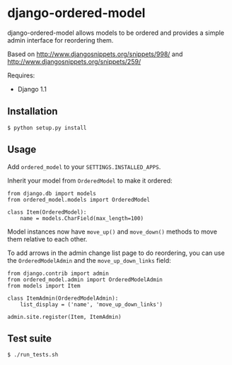 django-ordered-model
====================

django-ordered-model allows models to be ordered and provides a simple admin 
interface for reordering them.

Based on http://www.djangosnippets.org/snippets/998/ and 
http://www.djangosnippets.org/snippets/259/

Requires:

  * Django 1.1

Installation
------------

    $ python setup.py install

Usage
-----

Add `ordered_model` to your `SETTINGS.INSTALLED_APPS`.

Inherit your model from `OrderedModel` to make it ordered:
    
    from django.db import models
    from ordered_model.models import OrderedModel

    class Item(OrderedModel):
        name = models.CharField(max_length=100)
    
Model instances now have `move_up()` and `move_down()` methods to move them 
relative to each other.

To add arrows in the admin change list page to do reordering, you can use the 
`OrderedModelAdmin` and the `move_up_down_links` field:
    
    from django.contrib import admin
    from ordered_model.admin import OrderedModelAdmin
    from models import Item
    
    class ItemAdmin(OrderedModelAdmin):
        list_display = ('name', 'move_up_down_links')
    
    admin.site.register(Item, ItemAdmin)


Test suite
----------

    $ ./run_tests.sh

